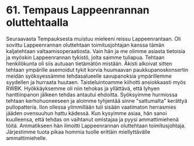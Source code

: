 


    
# 61. Tempaus Lappeenrannan oluttehtaalla

Seuraavasta Tempauksesta muistuu mieleeni reissu Lappeenrantaan. Oli sovittu Lappeenrannan 
oluttehtaan toimitusjohtajan kanssa tämän kaljatehtaan valtaamisoperaatiosta. Vain hän ja me olimme 
asiasta tietoisia ja myöskin Lappeenrannan tykistö, jolta saimme tuliapua. Tehtaan henkilökunta oli siis 
autuaan tietämätön mistään. Äkisti alkoivat sitten tehtaan ympärille asemoidut tykit korvia huumaavan 
paukkupanoskonsertin meidän syöksyessämme tehdasalueelle savupanoksia ympärillemme syydellen 
ja hurraata huutaen. Taisteluintoamme kiihotti ansiokkaasti myös RWBK. Hyökkäyksemme oli niin 
tehokas ja yllättävä, että lyhyen hanttiinpanon jälkeen tehdas antautui ehdoitta. Syöksyimme hurmiossa 
tehtaan kerhohuoneeseen ja aloimme tyhjentää sinne "sattumalta" kerättyä pullopatteria. Ilon ollessa 
ylimmillään tuli sisään vaatimaton herrasmies jääden ovensuuhun hattu kädessä. Kun kysyimme asiaa, 
hän sanoi kuulleensa, että tehdas on vaihtanut omistajaa ja pyysi ammattimiehenä töitä. Ammatikseen 
hän ilmoitti Lappeenrannan oluttehtaan toimitusjohtaja. Järjestimme tuota pikaa hommia tuolle erittäin 
miellyttävälle ammattimiehelle.
